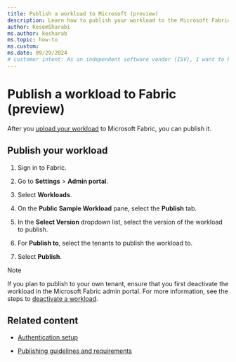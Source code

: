 ```yaml
---
title: Publish a workload to Microsoft (preview)
description: Learn how to publish your workload to the Microsoft Fabric portal so that other users can use the workload.
author: KesemSharabi
ms.author: kesharab
ms.topic: how-to
ms.custom:
ms.date: 09/29/2024
# customer intent: As an independent software vendor (ISV), I want to know how to publish my workload to Microsoft Fabric.
---
```


# Publish a workload to Fabric (preview)

After you [upload your workload](manage-workload.md) to Microsoft Fabric, you can publish it.

## Publish your workload

1. Sign in to Fabric.

1. Go to **Settings** > **Admin portal**.

1. Select **Workloads**.

1. On the **Public Sample Workload** pane, select the **Publish** tab.

1. In the **Select Version** dropdown list, select the version of the workload to publish.

1. For **Publish to**, select the tenants to publish the workload to.

1. Select **Publish**.

> [!NOTE]
> If you plan to publish to your own tenant, ensure that you first deactivate the workload in the Microsoft Fabric admin portal. For more information, see the steps to [deactivate a workload](manage-workload.md).

## Related content

* [Authentication setup](authentication-tutorial.md)

* [Publishing guidelines and requirements](./publish-workload-requirements.md)
